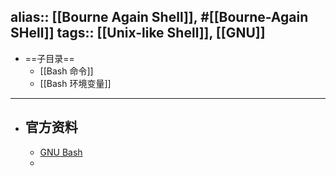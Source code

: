 alias:: [[Bourne Again Shell]], #[[Bourne-Again SHell]]
tags:: [[Unix-like Shell]], [[GNU]]
---

- ==子目录==
	- [[Bash 命令]]
	- [[Bash 环境变量]]
- ---
- ## 官方资料
	- [GNU Bash](https://www.gnu.org/software/bash/)
	-